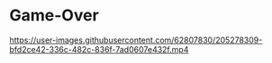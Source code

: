 # Game-Over




https://user-images.githubusercontent.com/62807830/205278309-bfd2ce42-336c-482c-836f-7ad0607e432f.mp4

